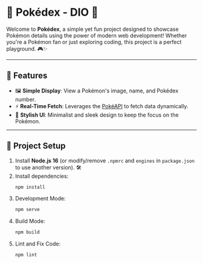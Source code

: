 # 🌟 Pokédex - DIO 🐾

Welcome to **Pokédex**, a simple yet fun project designed to showcase Pokémon details using the power of modern web development! Whether you're a Pokémon fan or just exploring coding, this project is a perfect playground. 🎮✨

---

## 🚀 Features
- 🖼️ **Simple Display**: View a Pokémon's image, name, and Pokédex number.
- ⚡ **Real-Time Fetch**: Leverages the [PokéAPI](https://pokeapi.co/) to fetch data dynamically.
- 🎨 **Stylish UI**: Minimalist and sleek design to keep the focus on the Pokémon.

---

## 🔧 Project Setup

1. Install **Node.js 16** (or modify/remove `.npmrc` and `engines` in `package.json` to use another version). 🛠️
2. Install dependencies:
   ```bash
   npm install
3. Development Mode:
   ```bash
   npm serve
4. Build Mode:
   ```bash
   npm build
5. Lint and Fix Code:
   ```bash
   npm lint
